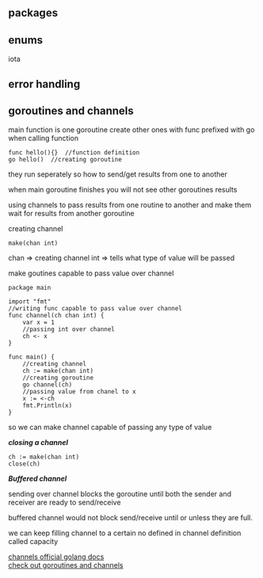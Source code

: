 ## packages



## enums

iota

## error handling


## goroutines and channels

main function is one goroutine
create other ones with func prefixed with go when calling function
```golang
func hello(){}  //function definition
go hello()  //creating goroutine
```
they run seperately so how to send/get results from 
one to another

when main goroutine finishes 
you will not see other goroutines results

using channels to pass results from one routine to another
and make them wait for results from another goroutine

creating channel
```golang
make(chan int)
```
chan => creating channel
int => tells what type of value will be passed

make goutines capable to pass value over channel
```golang
package main

import "fmt"
//writing func capable to pass value over channel
func channel(ch chan int) {
    var x = 1
    //passing int over channel
	ch <- x
}

func main() {
    //creating channel
    ch := make(chan int)
    //creating goroutine
    go channel(ch)
    //passing value from chanel to x
	x := <-ch
	fmt.Println(x)
}
```
so we can make channel capable of passing any type of value

**_closing a channel_**
```golang
ch := make(chan int)
close(ch)
```
**_Buffered channel_**

sending over channel blocks the goroutine until both the sender and receiver are ready to send/receive

buffered channel would not block send/receive 
until or unless they are full.

we can keep filling channel to a certain no defined in channel definition called capacity


[channels official golang docs](https://tour.golang.org/concurrency/2)  
[check out goroutines and channels](https://notes.shichao.io/gopl/ch8/)

